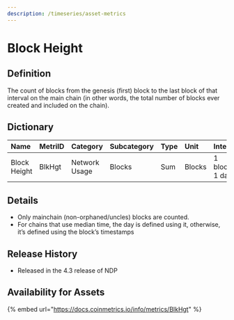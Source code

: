 ```yaml
---
description: /timeseries/asset-metrics
---
```


# Block Height

## Definition

The count of blocks from the genesis \(first\) block to the last block of that interval on the main chain \(in other words, the total number of blocks ever created and included on the chain\).

## Dictionary

| Name | MetriID | Category | Subcategory | Type | Unit | Interval |
| :--- | :--- | :--- | :--- | :--- | :--- | :--- |
| Block Height | BlkHgt | Network Usage | Blocks | Sum | Blocks | 1 block, 1 day |

## Details

* Only mainchain \(non-orphaned/uncles\) blocks are counted.
* For chains that use median time, the day is defined using it, otherwise, it’s defined using the block’s timestamps

## Release History

* Released in the 4.3 release of NDP

## Availability for Assets

{% embed url="https://docs.coinmetrics.io/info/metrics/BlkHgt" %}


